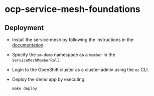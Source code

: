 # ocp-service-mesh-foundations

## Deployment

* Install the service mesh by following the instructions in the [documentation](https://docs.openshift.com/container-platform/4.3/service_mesh/service_mesh_install/installing-ossm.html).
* Specify the `sm-demo` namespace as a `member` in the `ServiceMeshMemberRoll`.
* Login to the OpenShift cluster as a cluster-admin using the `oc` CLI.
* Deploy the demo app by executing:

    ```
    make deploy
    ```
